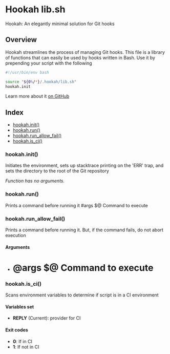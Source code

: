 # Hookah lib.sh

Hookah: An elegantly minimal solution for Git hooks

## Overview

Hookah streamlines the process of managing Git hooks. This file is a
library of functions that can easily be used by hooks written in Bash. Use it by
prepending your script with the following

```bash
#!/usr/bin/env bash

source "${0%/*}/.hookah/lib.sh"
hookah.init
```

Learn more about it [on GitHub](https://github.com/hyperupcall/hookah)

## Index

* [hookah.init()](#hookahinit)
* [hookah.run()](#hookahrun)
* [hookah.run_allow_fail()](#hookahrun_allow_fail)
* [hookah.is_ci()](#hookahis_ci)

### hookah.init()

Initiates the environment, sets up stacktrace printing on the 'ERR' trap,
and sets the directory to the root of the Git repository

_Function has no arguments._

### hookah.run()

Prints a command before running it
#args $@ Command to execute

### hookah.run_allow_fail()

Prints a command before running it. But, if the command fails, do not abort execution

#### Arguments

* # @args $@ Command to execute

### hookah.is_ci()

Scans environment variables to determine if script is in a CI environment

#### Variables set

* **REPLY** (Current): provider for CI

#### Exit codes

* **0**: If in CI
* **1**: If not in CI

